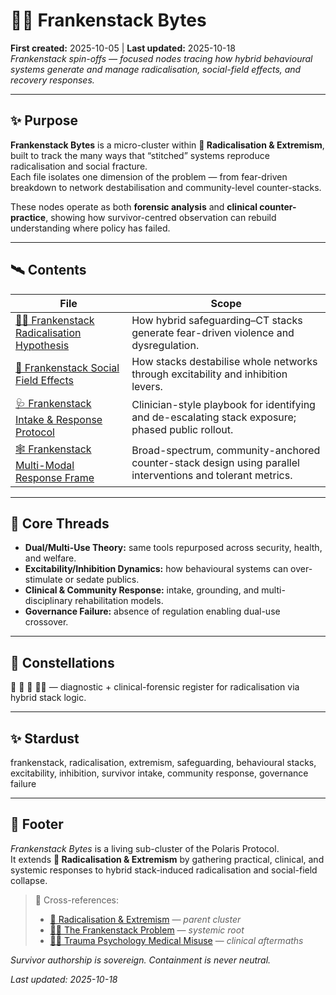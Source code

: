 # 🧟‍♀️ Frankenstack Bytes  
**First created:** 2025-10-05 | **Last updated:** 2025-10-18  
*Frankenstack spin-offs — focused nodes tracing how hybrid behavioural systems generate and manage radicalisation, social-field effects, and recovery responses.*  

---

## ✨ Purpose  
**Frankenstack Bytes** is a micro-cluster within **🪬 Radicalisation & Extremism**, built to track the many ways that “stitched” systems reproduce radicalisation and social fracture.  
Each file isolates one dimension of the problem — from fear-driven breakdown to network destabilisation and community-level counter-stacks.  

These nodes operate as both **forensic analysis** and **clinical counter-practice**, showing how survivor-centred observation can rebuild understanding where policy has failed.

---

## 🛰️ Contents  

| File | Scope |
|------|--------|
| [🧟‍♀️ Frankenstack Radicalisation Hypothesis](./🧟‍♀️_frankenstack_radicalisation_hypothesis.md) | How hybrid safeguarding–CT stacks generate fear-driven violence and dysregulation. |
| [🪼 Frankenstack Social Field Effects](./🪼_frankenstack_social_field_effects.md) | How stacks destabilise whole networks through excitability and inhibition levers. |
| [🩺 Frankenstack Intake & Response Protocol](./🩺_frankenstack_intake_and_response_protocol.md) | Clinician-style playbook for identifying and de-escalating stack exposure; phased public rollout. |
| [🕸️ Frankenstack Multi-Modal Response Frame](./🕸️_frankenstack_multi_modal_response_frame.md) | Broad-spectrum, community-anchored counter-stack design using parallel interventions and tolerant metrics. |

---

## 🧠 Core Threads  
- **Dual/Multi-Use Theory:** same tools repurposed across security, health, and welfare.  
- **Excitability/Inhibition Dynamics:** how behavioural systems can over-stimulate or sedate publics.  
- **Clinical & Community Response:** intake, grounding, and multi-disciplinary rehabilitation models.  
- **Governance Failure:** absence of regulation enabling dual-use crossover.  

---

## 🌌 Constellations  
🧿 🧠 🪬 🧟‍♀️ — diagnostic + clinical-forensic register for radicalisation via hybrid stack logic.

---

## ✨ Stardust  
frankenstack, radicalisation, extremism, safeguarding, behavioural stacks, excitability, inhibition, survivor intake, community response, governance failure  

---

## 🏮 Footer  
*Frankenstack Bytes* is a living sub-cluster of the Polaris Protocol.  
It extends **🪬 Radicalisation & Extremism** by gathering practical, clinical, and systemic responses to hybrid stack-induced radicalisation and social-field collapse.  

> 📡 Cross-references:
> 
> - [🪬 Radicalisation & Extremism](./README.md) — *parent cluster*  
> - [🧟‍♀️ The Frankenstack Problem](../../../🌀_System_Governance/🧪_Development_Experimentation/🧟‍♀️_the_frankenstack_problem.md) — *systemic root*  
> - [🐦‍🔥 Trauma Psychology Medical Misuse](../../../🫀_Our_Hearts_Our_Minds/🐦‍🔥_Trauma_Psychology_Medical_Misuse/README.md) — *clinical aftermaths*  

*Survivor authorship is sovereign. Containment is never neutral.*  

_Last updated: 2025-10-18_
